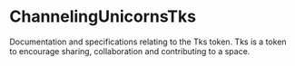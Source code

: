 # ChannelingUnicornsTks
Documentation and specifications relating to the Tks token. Tks is a token to encourage sharing, collaboration and contributing to a space.
